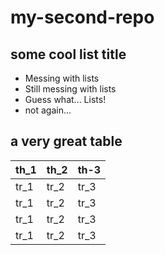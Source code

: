 # my-second-repo

## some cool list title

- Messing with lists
- Still messing with lists
- Guess what... Lists!
- not again...

## a very great table

| th_1 | th_2 | th-3 |
| ---- | ---- | ---- |
| tr_1 | tr_2 | tr_3 |
| tr_1 | tr_2 | tr_3 |
| tr_1 | tr_2 | tr_3 |
| tr_1 | tr_2 | tr_3 |
